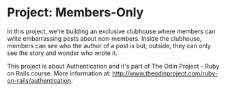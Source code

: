 # Project: Members-Only

In this project, we're building an exclusive clubhouse where members can write embarrassing posts about non-members. Inside the clubhouse, members can see who the author of a post is but, outside, they can only see the story and wonder who wrote it.

This project is about Authentication and it's part of The Odin Project - Ruby on Rails course. More information at: http://www.theodinproject.com/ruby-on-rails/authentication.

